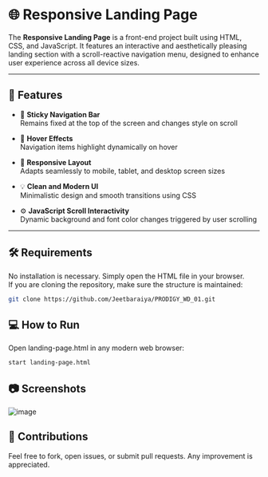 # 🌐 Responsive Landing Page

The **Responsive Landing Page** is a front-end project built using HTML, CSS, and JavaScript. It features an interactive and aesthetically pleasing landing section with a scroll-reactive navigation menu, designed to enhance user experience across all device sizes.

---

## 🚀 Features

- 🧭 **Sticky Navigation Bar**  
  Remains fixed at the top of the screen and changes style on scroll

- 🎨 **Hover Effects**  
  Navigation items highlight dynamically on hover

- 📱 **Responsive Layout**  
  Adapts seamlessly to mobile, tablet, and desktop screen sizes

- 💡 **Clean and Modern UI**  
  Minimalistic design and smooth transitions using CSS

- ⚙️ **JavaScript Scroll Interactivity**  
  Dynamic background and font color changes triggered by user scrolling

---

## 🛠️ Requirements

No installation is necessary. Simply open the HTML file in your browser.  
If you are cloning the repository, make sure the structure is maintained:

```bash
git clone https://github.com/Jeetbaraiya/PRODIGY_WD_01.git
```

## 💻 How to Run


Open landing-page.html in any modern web browser:
```bash
start landing-page.html
```

## 📷 Screenshots

![image](https://github.com/user-attachments/assets/de0e3979-c9a5-4e4a-984c-0bce38e70f88)



## 🤝 Contributions

Feel free to fork, open issues, or submit pull requests. Any improvement is appreciated.
